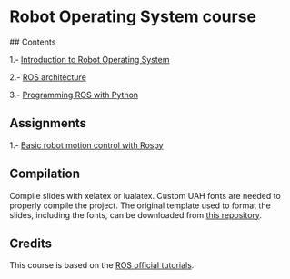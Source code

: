 # Robot Operating System course

## Contents

1.- [Introduction to Robot Operating System](1-introduction/introduction.pdf)

2.- [ROS architecture](2-architecture/architecture.pdf)

3.- [Programming ROS with Python](3-programming/programming.pdf)

## Assignments

1.- [Basic robot motion control with Rospy](assignments/motion.md)

## Compilation

Compile slides with xelatex or lualatex. Custom UAH fonts are needed to properly compile the project. The original template used to format the slides, including the fonts, can be downloaded from [this repository](https://github.com/dfbarrero/UAH-beamer-template).

## Credits

This course is based on the [ROS official tutorials](http://wiki.ros.org/ROS/Tutorials).
